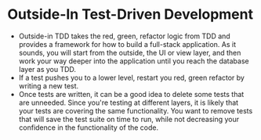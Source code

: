 # Outside-In Test-Driven Development

- Outside-in TDD takes the red, green, refactor logic from TDD and provides a framework for how to build a full-stack application. As it sounds, you will start from the outside, the UI or view layer, and then work your way deeper into the application until you reach the database layer as you TDD.
- If a test pushes you to a lower level, restart you red, green refactor by writing a new test.
- Once tests are written, it can be a good idea to delete some tests that are unneeded. Since you're testing at different layers, it is likely that your tests are covering the same functionality. You want to remove tests that will save the test suite on time to run, while not decreasing your confidence in the functionality of the code.

